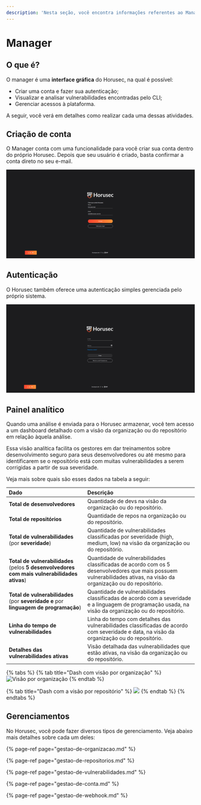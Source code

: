 ```yaml
---
description: 'Nesta seção, você encontra informações referentes ao Manager do Horusec.'
---
```


# Manager

## O que é?

O manager é uma **interface gráfica** do Horusec, na qual é possível:

* Criar uma conta e fazer sua autenticação; 
* Visualizar e analisar vulnerabilidades encontradas pelo CLI;
* Gerenciar acessos à plataforma. 

A seguir, você verá em detalhes como realizar cada uma dessas atividades.

## Criação de conta

O Manager conta com uma funcionalidade para você criar sua conta dentro do próprio Horusec. Depois que seu usuário é criado, basta confirmar a conta direto no seu e-mail. 

![](../../.gitbook/assets/image%20%282%29.png)

## Autenticação

O Horusec também oferece uma autenticação simples gerenciada pelo próprio sistema.

![](../../.gitbook/assets/image%20%2812%29.png)

## Painel analítico

Quando uma análise é enviada para o Horusec armazenar, você tem acesso a um dashboard detalhado com a visão da organização ou do repositório em relação àquela análise. 

Essa visão analítica facilita os gestores em dar treinamentos sobre desenvolvimento seguro para seus desenvolvedores ou até mesmo para identificarem se o repositório está com muitas vulnerabilidades a serem corrigidas a partir de sua severidade.

Veja mais sobre quais são esses dados na tabela a seguir:

| Dado | Descrição |
| :--- | :--- |
| **Total de desenvolvedores** | Quantidade de devs na visão da organização ou do repositório. |
| **Total de repositórios** | Quantidade de repos na organização ou do repositório. |
| **Total de vulnerabilidades**  \(por **severidade**\) | Quantidade de vulnerabilidades classificadas por severidade \(high, medium, low\) na visão da organização ou do repositório. |
| **Total de vulnerabilidades**  \(pelos **5 desenvolvedores com mais vulnerabilidades ativas**\) | Quantidade de vulnerabilidades classificadas de acordo com os 5 desenvolvedores que mais possuem vulnerabilidades ativas, na visão da organização ou do repositório. |
| **Total de vulnerabilidades** \(por **severidade e** por **linguagem de programação**\) | Quantidade de vulnerabilidades classificadas de acordo com a severidade e a linguagem de programação usada, na visão da organização ou do repositório. |
| **Linha do tempo de vulnerabilidades** | Linha do tempo com detalhes das vulnerabilidades classificadas de acordo com severidade e data, na visão da organização ou do repositório. |
| **Detalhes das vulnerabilidades ativas**  | Visão detalhada das vulnerabilidades que estão ativas, na visão da organização ou do repositório.  |

{% tabs %}
{% tab title="Dash com visão por organização" %}
![Vis&#xE3;o por organiza&#xE7;&#xE3;o](../../.gitbook/assets/painel-analitico-e-dash-com-visao-por-or.gif)
{% endtab %}

{% tab title="Dash com a visão por repositório" %}
![](../../.gitbook/assets/visao-por-repo.gif)
{% endtab %}
{% endtabs %}

## Gerenciamentos

No Horusec, você pode fazer diversos tipos de gerenciamento. Veja abaixo mais detalhes sobre cada um deles:

{% page-ref page="gestao-de-organizacao.md" %}

{% page-ref page="gestao-de-repositorios.md" %}

{% page-ref page="gestao-de-vulnerabilidades.md" %}

{% page-ref page="gestao-de-conta.md" %}

{% page-ref page="gestao-de-webhook.md" %}



